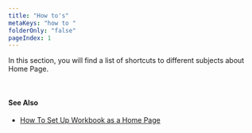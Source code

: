 ```yaml
---
title: "How to's"
metaKeys: "how to "
folderOnly: "false"
pageIndex: 1
---
```


In this section, you will find a list of shortcuts to different subjects about Home Page.

<br/>

#### See Also  

* [How To Set Up Workbook as a Home Page](howto/homepage.md)


